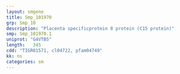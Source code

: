 ```yaml
---
layout: smgene
title: Smp_101970
grp: Smp_10
description: "Placenta specificprotein 8 protein (C15 protein)"
smp: Smp_101970.1
uniprot: "G4VTB5"
length:   345
cdd: "TIGR01571, cl04722, pfam04749"
kk: ns
categories: sm
---
```

